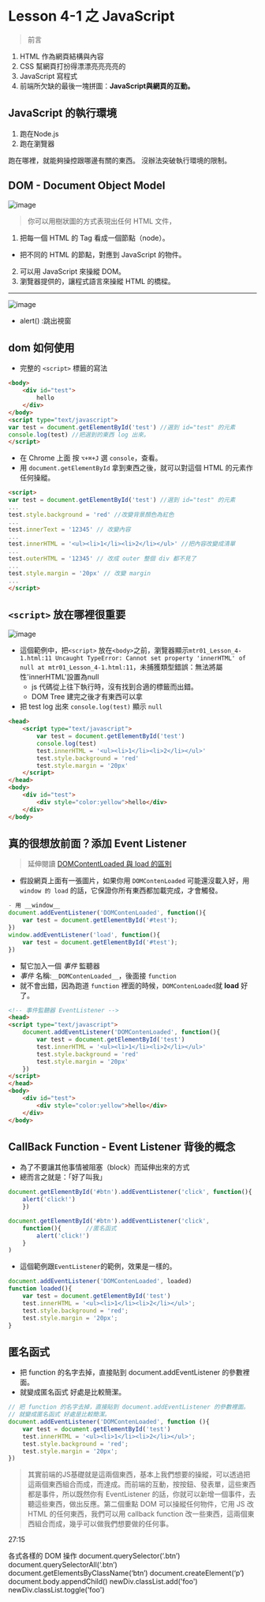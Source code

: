 # Lesson 4-1 之 JavaScript

> 前言
1. HTML 作為網頁結構與內容
2. CSS 幫網頁打扮得漂漂亮亮亮亮的
3. JavaScript 寫程式
4. 前端所欠缺的最後一塊拼圖：__JavaScript與網頁的互動。__

## JavaScript 的執行環境

1. 跑在Node.js
2. 跑在瀏覽器

跑在哪裡，就能夠操控跟哪邊有關的東西。
沒辦法突破執行環境的限制。

## DOM - Document Object Model

![image](https://upload.wikimedia.org/wikipedia/commons/5/5a/DOM-model.svg)
> 你可以用樹狀圖的方式表現出任何 HTML 文件，

1. 把每一個 HTML 的 Tag 看成一個節點（node）。
- 把不同的 HTML 的節點，對應到 JavaScript 的物件。
2. 可以用 JavaScript 來操縱 DOM。
3. 瀏覽器提供的，讓程式語言來操縱 HTML 的橋樑。

---

![image](http://ravisah.in/images/blog/difference-between-innerhtml-and-outerhtml.png)

- alert() :跳出視窗

## dom 如何使用

- 完整的 `<script>` 標籤的寫法

```html
<body>
    <div id="test">
        hello
    </div>
</body>
<script type="text/javascript">
var test = document.getElementById('test') //選到 id="test" 的元素
console.log(test) //把選到的東西 log 出來。
</script>
```

- 在 Chrome 上面 按 `⌥+⌘+J` 選 `console`，查看。
- 用 `document.getElementById` 拿到東西之後，就可以對這個 HTML 的元素作任何操縱。

```html
<script>
var test = document.getElementById('test') //選到 id="test" 的元素
...
test.style.background = 'red' //改變背景顏色為紅色
...
test.innerText = '12345' // 改變內容
...
test.innerHTML = '<ul><li>1</li><li>2</li></ul>' //把內容改變成清單
...
test.outerHTML = '12345' // 改成 outer 整個 div 都不見了
...
test.style.margin = '20px' // 改變 margin
...
</script>
```


## `<script>` 放在哪裡很重要

![image](https://lh6.googleusercontent.com/40kFXa9VoS83Q9TqBZ3yj3pUmT_A2Yx0ufTPmN2vgRkGFWACYioYtaZ9DW1-HglN7agb1KmTxhPfA-bJokcO36IGFzMTugw8OTDN-01ddBh5xq1bF9g2eYyNGKu8c40XRQiH79RY8cU)

- 這個範例中，把`<script>` 放在`<body>`之前，瀏覽器顯示`mtr01_Lesson_4-1.html:11 Uncaught TypeError: Cannot set property 'innerHTML' of null at mtr01_Lesson_4-1.html:11`，未捕獲類型錯誤：無法將屬性'innerHTML'設置為null
  - js 代碼從上往下執行時，沒有找到合適的標籤而出錯。
  - DOM Tree 建完之後才有東西可以拿
- 把 test log 出來 `console.log(test)` 顯示 `null`

```html
<head>
    <script type="text/javascript">
        var test = document.getElementById('test')
        console.log(test)
        test.innerHTML = '<ul><li>1</li><li>2</li></ul>'
        test.style.background = 'red'
        test.style.margin = '20px'
    </script>
</head>
<body>
    <div id="test">
        <div style="color:yellow">hello</div>
    </div>
</body>
```


## 真的很想放前面？添加 Event Listener

> 延伸閱讀 [DOMContentLoaded 與 load 的區別](https://www.cnblogs.com/caizhenbo/p/6679478.html)

- 假設網頁上面有一張圖片，如果你用 `DOMContenLoaded` 可能還沒載入好，用 `window 的 load` 的話，它保證你所有東西都加載完成，才會觸發。

```javascript
- 用 __window__ 
document.addEventListener('DOMContenLoaded', function(){
    var test = document.getElementById('#test');
})
window.addEventListener('load', function(){
    var test = document.getElementById('#test');
})
```

- 幫它加入一個 _事件_ 監聽器
- _事件_ 名稱:`__DOMContenLoaded__`，後面接 `function`
- 就不會出錯，因為跑道 `function` 裡面的時候，`DOMContenLoaded`就 __load__ 好了。

```html
<!-- 事件監聽器 EventListener -->
<head>
<script type="text/javascript">
    document.addEventListener('DOMContenLoaded', function(){
        var test = document.getElementById('test')
        test.innerHTML = '<ul><li>1</li><li>2</li></ul>'
        test.style.background = 'red'
        test.style.margin = '20px'
    })
</script>
</head>
<body>
    <div id="test">
        <div style="color:yellow">hello</div>
    </div>
</body>
```

## CallBack Function - Event Listener 背後的概念

- 為了不要讓其他事情被阻塞（block）而延伸出來的方式
- 總而言之就是：「好了叫我」

```javascript
document.getElementById('#btn').addEventListener('click', function(){
    alert('click!')
    })

document.getElementById('#btn').addEventListener('click',
    function(){       //匿名函式
        alert('click!')
    }
)
```

- 這個範例跟`EventListener`的範例，效果是一樣的。

```javascript
document.addEventListener('DOMContenLoaded', loaded)
function loaded(){
    var test = document.getElementById('test')
    test.innerHTML = '<ul><li>1</li><li>2</li></ul>';
    test.style.background = 'red';
    test.style.margin = '20px';
}
```


## 匿名函式

- 把 function 的名字去掉，直接貼到 document.addEventListener 的參數裡面。
- 就變成匿名函式 好處是比較簡潔。

```javascript
// 把 function 的名字去掉，直接貼到 document.addEventListener 的參數裡面。
// 就變成匿名函式 好處是比較簡潔。
document.addEventListener('DOMContenLoaded', function (){
    var test = document.getElementById('test')
    test.innerHTML = '<ul><li>1</li><li>2</li></ul>';
    test.style.background = 'red';
    test.style.margin = '20px';
})
```

>其實前端的JS基礎就是這兩個東西，基本上我們想要的操縱，可以透過把這兩個東西組合而成，而達成。而前端的互動，按按鈕、發表單，這些東西都是事件，所以既然你有 EventListener 的話，你就可以新增一個事件，去聽這些東西，做出反應。第二個重點 DOM 可以操縱任何物件，它用 JS 改 HTML 的任何東西，我們可以用 callback function 改一些東西，這兩個東西組合而成，幾乎可以做我們想要做的任何事。

27:15

各式各樣的 DOM 操作
document.querySelector(‘.btn’)
document.querySelectorAll(‘.btn’)
document.getElementsByClassName(‘btn’)
document.createElement(‘p’)
document.body.appendChild()
newDiv.classList.add('foo')
newDiv.classList.toggle('foo')


